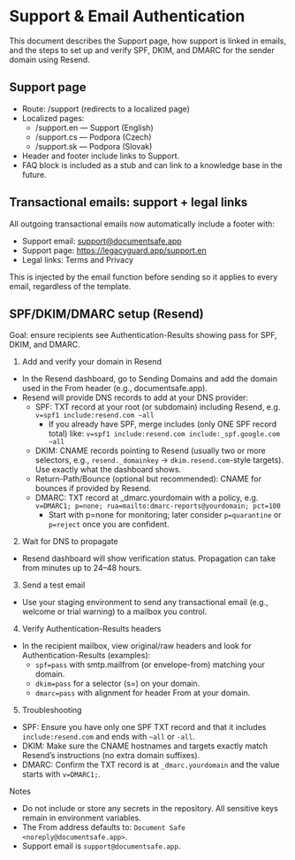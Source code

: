 # Support & Email Authentication

This document describes the Support page, how support is linked in emails, and the steps to set up and verify SPF, DKIM, and DMARC for the sender domain using Resend.

## Support page

- Route: /support (redirects to a localized page)
- Localized pages:
  - /support.en — Support (English)
  - /support.cs — Podpora (Czech)
  - /support.sk — Podpora (Slovak)
- Header and footer include links to Support.
- FAQ block is included as a stub and can link to a knowledge base in the future.

## Transactional emails: support + legal links

All outgoing transactional emails now automatically include a footer with:
- Support email: support@documentsafe.app
- Support page: https://legacyguard.app/support.en
- Legal links: Terms and Privacy

This is injected by the email function before sending so it applies to every email, regardless of the template.

## SPF/DKIM/DMARC setup (Resend)

Goal: ensure recipients see Authentication-Results showing pass for SPF, DKIM, and DMARC.

1) Add and verify your domain in Resend
- In the Resend dashboard, go to Sending Domains and add the domain used in the From header (e.g., documentsafe.app).
- Resend will provide DNS records to add at your DNS provider:
  - SPF: TXT record at your root (or subdomain) including Resend, e.g. `v=spf1 include:resend.com ~all`
    - If you already have SPF, merge includes (only ONE SPF record total) like: `v=spf1 include:resend.com include:_spf.google.com ~all`
  - DKIM: CNAME records pointing to Resend (usually two or more selectors, e.g., `resend._domainkey` → `dkim.resend.com`-style targets). Use exactly what the dashboard shows.
  - Return-Path/Bounce (optional but recommended): CNAME for bounces if provided by Resend.
  - DMARC: TXT record at _dmarc.yourdomain with a policy, e.g. `v=DMARC1; p=none; rua=mailto:dmarc-reports@yourdomain; pct=100`
    - Start with p=none for monitoring; later consider `p=quarantine` or `p=reject` once you are confident.

2) Wait for DNS to propagate
- Resend dashboard will show verification status. Propagation can take from minutes up to 24–48 hours.

3) Send a test email
- Use your staging environment to send any transactional email (e.g., welcome or trial warning) to a mailbox you control.

4) Verify Authentication-Results headers
- In the recipient mailbox, view original/raw headers and look for Authentication-Results (examples):
  - `spf=pass` with smtp.mailfrom (or envelope-from) matching your domain.
  - `dkim=pass` for a selector (s=) on your domain.
  - `dmarc=pass` with alignment for header From at your domain.

5) Troubleshooting
- SPF: Ensure you have only one SPF TXT record and that it includes `include:resend.com` and ends with `~all` or `-all`.
- DKIM: Make sure the CNAME hostnames and targets exactly match Resend’s instructions (no extra domain suffixes).
- DMARC: Confirm the TXT record is at `_dmarc.yourdomain` and the value starts with `v=DMARC1;`.

Notes
- Do not include or store any secrets in the repository. All sensitive keys remain in environment variables.
- The From address defaults to: `Document Safe <noreply@documentsafe.app>`.
- Support email is `support@documentsafe.app`.